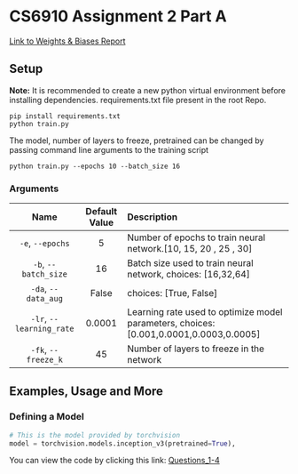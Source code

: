 # CS6910 Assignment 2 Part A

[Link to Weights & Biases Report](https://wandb.ai/cs23m007/dl-assignment-2/reports/CS6910-Assignment-2--Vmlldzo3Mzk2NDcz)

## Setup

**Note:** It is recommended to create a new python virtual environment before installing dependencies. requirements.txt file present in the root Repo.

```
pip install requirements.txt
python train.py
```

The model, number of layers to freeze, pretrained can be changed by passing command line arguments to the training script


```
python train.py --epochs 10 --batch_size 16
``` 

### Arguments

| Name | Default Value | Description |
| :---: | :-------------: | :----------- |
| `-e`, `--epochs` | 5 | Number of epochs to train neural network.[10, 15, 20 , 25 , 30] |
| `-b`, `--batch_size` | 16 | Batch size used to train neural network, choices: [16,32,64] | 
| `-da`, `--data_aug` | False | choices:  [True, False] | 
| `-lr`, `--learning_rate` | 0.0001 | Learning rate used to optimize model parameters, choices: [0.001,0.0001,0.0003,0.0005] | 
| `-fk`, `--freeze_k` | 45 | Number of layers to freeze in the network |

## Examples, Usage and More

### Defining a Model

```python
# This is the model provided by torchvision
model = torchvision.models.inception_v3(pretrained=True),
 ```

You can view the code by clicking this link: [Questions_1-4](<DL_ASSIGNMENT_2_PART_B.ipynb>)
